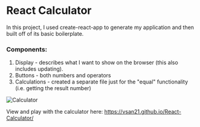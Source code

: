 # React Calculator

In this project, I used create-react-app to generate my application and then built off of its basic boilerplate. 

### Components:
1. Display - describes what I want to show on the browser (this also includes updating). 
2. Buttons - both numbers and operators 
3. Calculations - created a separate file just for the "equal" functionality (i.e. getting the result number) 

![Calculator](https://media.giphy.com/media/1BgJCMUxSTC6sHZBu5/giphy.gif)

View and play with the calculator here: https://vsan21.github.io/React-Calculator/
